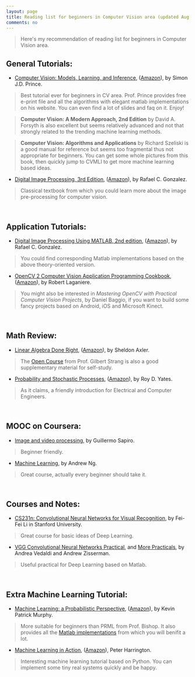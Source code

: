 ```yaml
---
layout: page
title: Reading list for beginners in Computer Vision area (updated Aug 22, 2014)
comments: no
---
```


>Here's my recommendation of reading list for beginners in Computer Vision area.

## General Tutorials:

- [Computer Vision:  Models, Learning, and Inference](http://www.computervisionmodels.com/), ([Amazon](http://www.amazon.com/Computer-Vision-Models-Learning-Inference/dp/1107011795/ref=sr_1_1?s=books&ie=UTF8&qid=1334662414&sr=1-1)), by Simon J.D. Prince.

> Best tutorial ever for beginners in CV area. Prof. Prince provides free e-print file and all the algorithms with elegant matlab implementations on his website. You can even find a lot of slides and faq on it. Enjoy!

>**Computer Vision: A Modern Approach, 2nd Edition** by David A. Forsyth is also excellent but seems relatively advanced and not that strongly related to the trending machine learning methods.

>**Computer Vision: Algorithms and Applications** by Richard Szeliski is a good manual for reference but seems too fragmental thus not appropriate for beginners. You can get some whole pictures from this book, then quickly jump to CVMLI to get more machine learning based ideas.

- [Digital Image Processing, 3rd Edition](http://www.imageprocessingplace.com/DIP-3E/dip3e_main_page.htm), ([Amazon](http://www.amazon.com/Digital-Image-Processing-3rd-Edition/dp/013168728X)), by Rafael C. Gonzalez.

>Classical textbook from which you could learn more about the image pre-processing for computer vision.

<br>

## Application Tutorials:

- [Digital Image Processing Using MATLAB, 2nd edition](http://www.imageprocessingplace.com/DIPUM-2E/dipum2e_main_page.htm), ([Amazon](http://www.amazon.com/Digital-Image-Processing-Using-MATLAB/dp/0982085400)), by Rafael C. Gonzalez.

> You could find corresponding Matlab implementations based on the above theory-oriented version.

- [OpenCV 2 Computer Vision Application Programming Cookbook](http://www.laganiere.name/opencvCookbook/), ([Amazon](http://www.amazon.com/OpenCV-Computer-Application-Programming-Cookbook/dp/1849513244)), by Robert Laganiere.

> You might also be interested in *Mastering OpenCV with Practical Computer Vision Projects*, by Daniel Baggio, if you want to build some fancy projects based on Android, iOS and Microsoft Kinect.

<br>

## Math Review:

- [Linear Algebra Done Right](http://linear.axler.net/), ([Amazon](http://www.amazon.com/Linear-Algebra-Right-Undergraduate-Mathematics/dp/0387982582)), by Sheldon Axler.

> The [Open Course](http://www-math.mit.edu/~gs/) from Prof. Gilbert Strang is also a good supplementary material for self-study.

- [Probability and Stochastic Processes](http://www.wiley.com/WileyCDA/WileyTitle/productCd-EHEP000391.html), ([Amazon](http://www.amazon.com/Probability-Stochastic-Processes-Introduction-Electrical/dp/0471272140)), by Roy D. Yates.

> As it claims, a friendly introduction for Electrical and Computer Engineers.

<br>

## MOOC on Coursera:

- [Image and video processing](https://class.coursera.org/images-002), by Guillermo Sapiro.

>Beginner friendly.


- [Machine Learning](https://class.coursera.org/ml-005), by Andrew Ng.

>Great course, actually every beginner should take it.

<br>

## Courses and Notes:

- [CS231n: Convolutional Neural Networks for Visual Recognition](http://cs231n.stanford.edu/), by Fei-Fei Li in Stanford University.

>Great course for basic ideas of Deep Learning.


- [VGG Convolutional Neural Networks Practical](http://www.robots.ox.ac.uk/~vgg/practicals/cnn/), and [More Practicals](http://www.robots.ox.ac.uk/~vgg/practicals/overview/index.html), by Andrea Vedaldi and Andrew Zisserman.

>Useful practical for Deep Learning based on Matlab.

<br>

## Extra Machine Learning Tutorial:

- [Machine Learning: a Probabilistic Perspective](http://www.cs.ubc.ca/~murphyk/MLbook/), ([Amazon](http://www.amazon.com/Machine-Learning-Probabilistic-Perspective-Computation/dp/0262018020)), by Kevin Patrick Murphy.

> More suitable for beginners than PRML from Prof. Bishop. It also provides all the [Matlab implementations](https://github.com/probml/pmtk3) from which you will benifit a lot.

- [Machine Learning in Action](http://www.manning.com/pharrington/), ([Amazon](http://www.amazon.com/Machine-Learning-Action-Peter-Harrington/dp/1617290181)), Peter Harrington.

> Interesting machine learning tutorial based on Python. You can implement some tiny real systems quickly and be happy.
